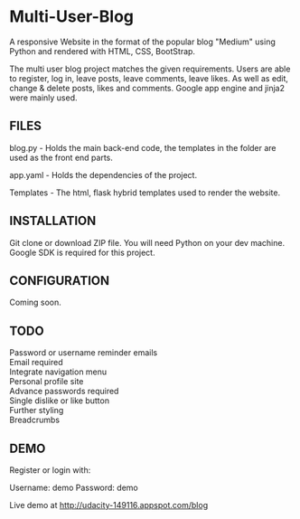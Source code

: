 # Multi-User-Blog

A responsive Website in the format of the popular blog "Medium" using Python and rendered with HTML, CSS, BootStrap.

The multi user blog project matches the given requirements. Users are able to register, log in, leave posts, leave comments, leave likes.
As well as edit, change & delete posts, likes and comments. Google app engine and jinja2 were mainly used.

## FILES

blog.py - Holds the main back-end code, the templates in the folder are used as the front end parts.

app.yaml - Holds the dependencies of the project.

Templates - The html, flask hybrid templates used to render the website.

## INSTALLATION

Git clone or download ZIP file.
You will need Python on your dev machine.
Google SDK is required for this project.

## CONFIGURATION

Coming soon.

## TODO

Password or username reminder emails <br>
Email required <br>
Integrate navigation menu <br>
Personal profile site <br>
Advance passwords required <br>
Single dislike or like button <br>
Further styling <br>
Breadcrumbs <br>

## DEMO

Register or login with:

Username: demo
Password: demo

Live demo at http://udacity-149116.appspot.com/blog


